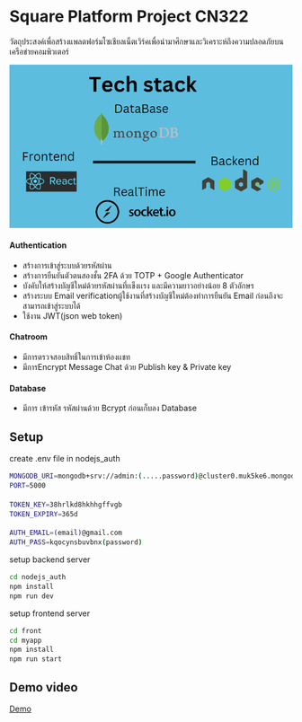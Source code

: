 # Square Platform Project CN322

วัตถุประสงค์เพื่อสร้างแพลตฟอร์มโซเชียลเน็ตเวิร์คเพื่อนำมาศึกษาและวิเคราะห์ถึงความปลอดภัยบนเครือข่ายคอมพิวเตอร์

![TechStack](images/techstack.png)

#### Authentication
* สร้างการเข้าสู่ระบบด้วยรหัสผ่าน
*	สร้างการยืนยันตัวตนสองชั้น 2FA ด้วย TOTP + Google Authenticator 
*	บังคับให้สร้างบัญชีใหม่ด้วยรหัสผ่านที่เเข็งเเรง และมีความยาวอย่างน้อย 8 ตัวอักษร
*	สร้างระบบ Email verificationผู้ใช้งานที่สร้างบัญชีใหม่ต้องทำการยืนยัน Email ก่อนถึงจะสามารถเข้าสู่ระบบได้
*	ใช้งาน JWT(json web token)

#### Chatroom
*	มีการตรวจสอบสิทธิ์ในการเข้าห้องเเชท 
*	มีการEncrypt Message Chat ด้วย Publish key & Private key

#### Database
*	มีการ เข้ารหัส รหัสผ่านด้วย Bcrypt ก่อนเก็บลง Database 


## Setup

create .env file in nodejs_auth

```bash
MONGODB_URI=mongodb+srv://admin:(.....password)@cluster0.muk5ke6.mongodb.net/?retryWrites=true&w=majority
PORT=5000

TOKEN_KEY=38hrlkd8hkhhgffvgb
TOKEN_EXPIRY=365d

AUTH_EMAIL=(email)@gmail.com
AUTH_PASS=kqocynsbuvbnx(password)
```

setup backend server

```bash
cd nodejs_auth
npm install
npm run dev
```

setup frontend server

```bash
cd front
cd myapp
npm install
npm run start
```




## Demo video

[Demo](https://www.youtube.com/watch?v=SJ7jnZie-w0)
